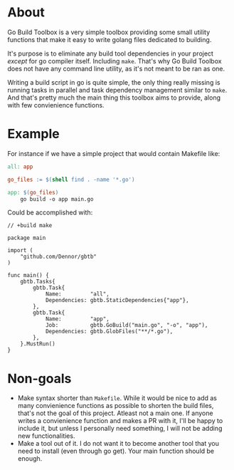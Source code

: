 # About

Go Build Toolbox is a very simple toolbox providing some small utility functions that make
it easy to write golang files dedicated to building.

It's purpose is to eliminate any build tool dependencies in your project *except* for go compiler itself.
Including `make`.
That's why Go Build Toolbox does not have any command line utility, as it's not meant to be ran as one.

Writing a build script in go is quite simple, the only thing really missing is running tasks in parallel and task dependency
management similar to `make`. And that's pretty much the main thing this toolbox aims to provide, along with few convienience functions.

# Example

For instance if we have a simple project that would contain Makefile like:


```Makefile
all: app

go_files := $(shell find . -name '*.go')

app: $(go_files)
	go build -o app main.go
```


Could be accomplished with:
```golang
// +build make

package main

import (
	"github.com/Dennor/gbtb"
)

func main() {
	gbtb.Tasks{
		gbtb.Task{
			Name:         "all",
			Dependencies: gbtb.StaticDependencies{"app"},
		},
		gbtb.Task{
			Name:         "app",
			Job:          gbtb.GoBuild("main.go", "-o", "app"),
			Dependencies: gbtb.GlobFiles("**/*.go"),
		},
	}.MustRun()
}
```

# Non-goals

* Make syntax shorter than `Makefile`. While it would be nice to add as many convienience functions as possible to shorten the build files, that's not the goal of this project. Atleast not a main one. If anyone writes a convienience function and makes a PR with it, I'll be happy to include it, but unless I personally need something, I will not be adding new functionalities.
* Make a tool out of it. I do not want it to become another tool that you need to install (even through go get). Your main function should be enough.

